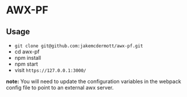 # AWX-PF

## Usage

* `git clone git@github.com:jakemcdermott/awx-pf.git`
* cd awx-pf
* npm install
* npm start
* visit `https://127.0.0.1:3000/`

**note:** You will need to update the configuration variables in the webpack config file to point to an external awx server.
